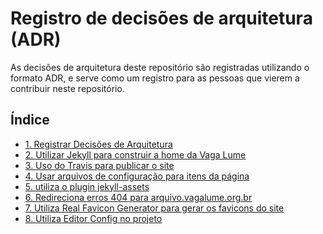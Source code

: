 # Registro de decisões de arquitetura (ADR)

As decisões de arquitetura deste repositório são registradas utilizando o
formato ADR, e serve como um registro para as pessoas que vierem a contribuir
neste repositório.

## Índice

* [1. Registrar Decisões de Arquitetura](0001-registrar-decisoes-de-arquitetura.md)
* [2. Utilizar Jekyll para construir a home da Vaga Lume](0002-utilizar-jekyll-para-construir-a-home-da-vaga-lume.md)
* [3. Uso do Travis para publicar o site](0003-uso-do-travis-para-publicar-o-site.md)
* [4. Usar arquivos de configuração para itens da página](0004-usar-arquivos-de-configuracao-para-itens-da-pagina.md)
* [5. utiliza o plugin jekyll-assets](0005-utiliza-o-plugin-jekyll-assets.md)
* [6. Redireciona erros 404 para arquivo.vagalume.org.br](0006-redireciona-erros-404-para-arquivo-vagalume-org-br.md)
* [7. Utiliza Real Favicon Generator para gerar os favicons do site](0007-utiliza-real-favicon-generator-para-gerar-os-favicons-do-site.md)
* [8. Utiliza Editor Config no projeto](0008-utiliza-editor-config-no-projeto.md)
